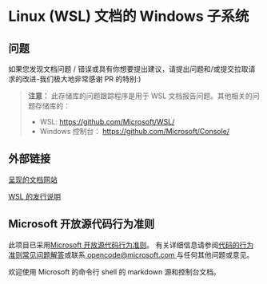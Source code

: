 # <a name="windows-subsystem-for-linux-wsl-documentation"></a>Linux (WSL) 文档的 Windows 子系统

## <a name="issues"></a>问题
如果您发现文档问题 / 错误或具有你想要提出建议，请提出问题和/或提交拉取请求的改进-我们极大地非常感谢 PR 的特别:)

> **注意：** 此存储库的问题跟踪程序是用于 WSL 文档报告问题。其他相关的问题存储库的：
> * WSL: https://github.com/Microsoft/WSL/
> * Windows 控制台： https://github.com/Microsoft/Console/

## <a name="external-links"></a>外部链接

[呈现的文档网站](https://docs.microsoft.com/windows/wsl/) 

[WSL 的发行说明](https://docs.microsoft.com/en-us/windows/wsl/release-notes)

## <a name="microsoft-open-source-code-of-conduct"></a>Microsoft 开放源代码行为准则

此项目已采用[Microsoft 开放源代码行为准则](https://opensource.microsoft.com/codeofconduct/)。
有关详细信息请参阅[代码的行为准则常见问题解答](https://opensource.microsoft.com/codeofconduct/faq/)或联系[ opencode@microsoft.com ](mailto:opencode@microsoft.com)与任何其他问题或意见。

欢迎使用 Microsoft 的命令行 shell 的 markdown 源和控制台文档。
